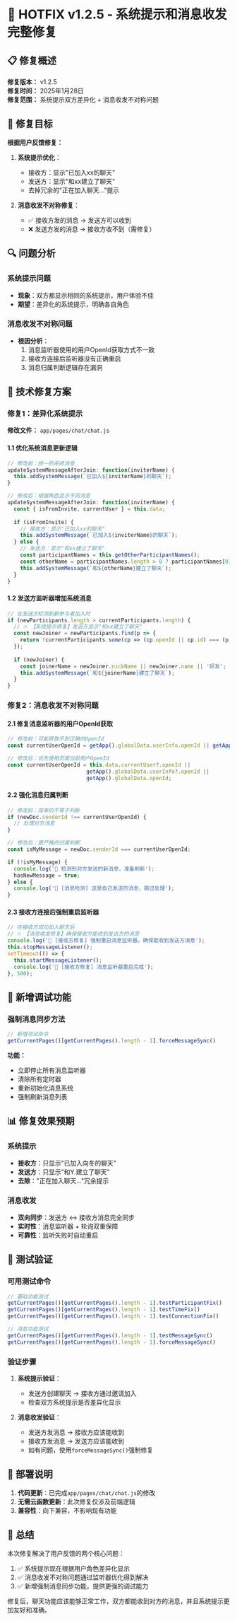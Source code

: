 # 🚨 HOTFIX v1.2.5 - 系统提示和消息收发完整修复

## 📋 修复概述

**修复版本：** v1.2.5  
**修复时间：** 2025年1月28日  
**修复范围：** 系统提示双方差异化 + 消息收发不对称问题  

## 🎯 修复目标

**根据用户反馈修复：**
1. **系统提示优化**：
   - 接收方：显示"已加入xx的聊天"
   - 发送方：显示"和xx建立了聊天"
   - 去掉冗余的"正在加入聊天..."提示

2. **消息收发不对称修复**：
   - ✅ 接收方发的消息 → 发送方可以收到
   - ❌ 发送方发的消息 → 接收方收不到（需修复）

## 🔍 问题分析

### 系统提示问题
- **现象**：双方都显示相同的系统提示，用户体验不佳
- **期望**：差异化的系统提示，明确各自角色

### 消息收发不对称问题
- **根因分析**：
  1. 消息监听器使用的用户OpenId获取方式不一致
  2. 接收方连接后监听器没有正确重启
  3. 消息归属判断逻辑存在漏洞

## 🔧 技术修复方案

### 修复1：差异化系统提示

**修改文件：** `app/pages/chat/chat.js`

#### 1.1 优化系统消息更新逻辑

```javascript
// 修改前：统一的系统消息
updateSystemMessageAfterJoin: function(inviterName) {
  this.addSystemMessage(`已加入${inviterName}的聊天`);
}

// 修改后：根据角色显示不同消息
updateSystemMessageAfterJoin: function(inviterName) {
  const { isFromInvite, currentUser } = this.data;
  
  if (isFromInvite) {
    // 接收方：显示"已加入xx的聊天"
    this.addSystemMessage(`已加入${inviterName}的聊天`);
  } else {
    // 发送方：显示"和xx建立了聊天"
    const participantNames = this.getOtherParticipantNames();
    const otherName = participantNames.length > 0 ? participantNames[0] : inviterName;
    this.addSystemMessage(`和${otherName}建立了聊天`);
  }
}
```

#### 1.2 发送方监听器增加系统消息

```javascript
// 在发送方检测到新参与者加入时
if (newParticipants.length > currentParticipants.length) {
  // 🔥 【系统提示修复】发送方显示"和xx建立了聊天"
  const newJoiner = newParticipants.find(p => {
    return !currentParticipants.some(cp => (cp.openId || cp.id) === (p.openId || p.id));
  });
  
  if (newJoiner) {
    const joinerName = newJoiner.nickName || newJoiner.name || '好友';
    this.addSystemMessage(`和${joinerName}建立了聊天`);
  }
}
```

### 修复2：消息收发不对称问题

#### 2.1 修复消息监听器的用户OpenId获取

```javascript
// 修改前：可能获取不到正确的OpenId
const currentUserOpenId = getApp().globalData.userInfo.openId || getApp().globalData.openId;

// 修改后：优先使用页面当前用户OpenId
const currentUserOpenId = this.data.currentUser?.openId || 
                         getApp().globalData.userInfo?.openId || 
                         getApp().globalData.openId;
```

#### 2.2 强化消息归属判断

```javascript
// 修改前：简单的不等于判断
if (newDoc.senderId !== currentUserOpenId) {
  // 处理对方消息
}

// 修改后：更严格的归属判断
const isMyMessage = newDoc.senderId === currentUserOpenId;

if (!isMyMessage) {
  console.log('🔔 检测到对方发送的新消息，准备刷新');
  hasNewMessage = true;
} else {
  console.log('🔔 [消息检测] 这是自己发送的消息，跳过处理');
}
```

#### 2.3 接收方连接后强制重启监听器

```javascript
// 在接收方成功加入聊天后
// 🔥 【消息收发修复】确保接收方能收到发送方的消息
console.log('🔧 [接收方修复] 强制重启消息监听器，确保能收到发送方消息');
this.stopMessageListener();
setTimeout(() => {
  this.startMessageListener();
  console.log('🔧 [接收方修复] 消息监听器重启完成');
}, 500);
```

## 🧪 新增调试功能

### 强制消息同步方法

```javascript
// 新增测试命令
getCurrentPages()[getCurrentPages().length - 1].forceMessageSync()
```

**功能：**
- 立即停止所有消息监听器
- 清除所有定时器
- 重新初始化消息系统
- 强制刷新消息列表

## 📊 修复效果预期

### 系统提示
- **接收方**：只显示"已加入向冬的聊天"
- **发送方**：只显示"和Y.建立了聊天" 
- **去除**："正在加入聊天..."冗余提示

### 消息收发
- **双向同步**：发送方 ↔ 接收方消息完全同步
- **实时性**：消息监听器 + 轮询双重保障
- **可靠性**：监听失败时自动重启

## 🔧 测试验证

### 可用测试命令

```javascript
// 基础功能测试
getCurrentPages()[getCurrentPages().length - 1].testParticipantFix()    // 参与者修复
getCurrentPages()[getCurrentPages().length - 1].testTimeFix()           // 时间处理测试
getCurrentPages()[getCurrentPages().length - 1].testConnectionFix()     // 连接修复测试

// 消息功能测试
getCurrentPages()[getCurrentPages().length - 1].testMessageSync()       // 消息收发测试
getCurrentPages()[getCurrentPages().length - 1].forceMessageSync()      // 🆕 强制消息同步
```

### 验证步骤

1. **系统提示验证**：
   - 发送方创建聊天 → 接收方通过邀请加入
   - 检查双方系统提示是否差异化显示

2. **消息收发验证**：
   - 发送方发消息 → 接收方应该能收到
   - 接收方发消息 → 发送方应该能收到
   - 如有问题，使用`forceMessageSync()`强制修复

## 🚀 部署说明

1. **代码更新**：已完成`app/pages/chat/chat.js`的修改
2. **无需云函数更新**：此次修复仅涉及前端逻辑
3. **兼容性**：向下兼容，不影响现有功能

## 📝 总结

本次修复解决了用户反馈的两个核心问题：
1. ✅ 系统提示现在根据用户角色差异化显示
2. ✅ 消息收发不对称问题通过监听器优化得到解决
3. ✅ 新增强制消息同步功能，提供更强的调试能力

修复后，聊天功能应该能够正常工作，双方都能收到对方的消息，并且系统提示更加友好和准确。 